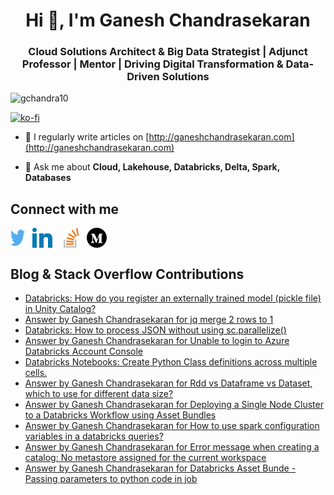 <h1 align="center">Hi 👋, I'm Ganesh Chandrasekaran</h1>
<h3 align="center">Cloud Solutions Architect & Big Data Strategist | Adjunct Professor | Mentor | Driving Digital Transformation & Data-Driven Solutions</h3>

<p align="left"> <img src="https://komarev.com/ghpvc/?username=gchandra10&label=Profile%20views&color=0e75b6&style=flat" alt="gchandra10" /> </p>

[![ko-fi](https://ko-fi.com/img/githubbutton_sm.svg)](https://ko-fi.com/R5R1FEPR0)

- 📝 I regularly write articles on [http://ganeshchandrasekaran.com](http://ganeshchandrasekaran.com)

- 💬 Ask me about **Cloud, Lakehouse, Databricks, Delta, Spark, Databases**

## Connect with me

<p align="left">
<a href="https://twitter.com/gchandra" target="blank"><img align="center" src="images/twitter.png" alt="gchandra" height="32" width="23" /></a>&nbsp;&nbsp;
<a href="https://linkedin.com/in/ganeshchandra" target="blank"><img align="center" src="images/linkedin.png" alt="gchandra" height="32" width="32" /></a>&nbsp;&nbsp;
<a href="https://stackoverflow.com/users/11086515/ganesh-chandrasekaran" target="blank"><img align="center" src="images/stackoverflow.png" alt="ganesh-chandrasekaran" height="32" width="32" /></a>&nbsp;&nbsp;
<a href="https://medium.com/@gchandra" target="blank"><img align="center" src="images/medium.png" alt="@gchandra" height="32" width="32" /></a>&nbsp;&nbsp;
</p>

## Blog & Stack Overflow Contributions
<!-- BLOG-POST-LIST:START -->
- [Databricks: How do you register an externally trained model &lpar;pickle file&rpar; in Unity Catalog?](https://medium.com/analytics-vidhya/databricks-how-do-you-register-an-externally-trained-model-pickle-file-in-unity-catalog-7c3751ece8b1?source=rss-cb7a2de9f0fc------2)
- [Answer by Ganesh Chandrasekaran for jq merge 2 rows to 1](https://stackoverflow.com/questions/78894931/jq-merge-2-rows-to-1/78894938#78894938)
- [Databricks: How to process JSON without using sc.parallelize&lpar;&rpar;](https://gchandra.medium.com/databricks-how-to-process-json-without-using-sc-parallelize-24bb29189654?source=rss-cb7a2de9f0fc------2)
- [Answer by Ganesh Chandrasekaran for Unable to login to Azure Databricks Account Console](https://stackoverflow.com/questions/78843411/unable-to-login-to-azure-databricks-account-console/78893694#78893694)
- [Databricks Notebooks: Create Python Class definitions across multiple cells.](https://python.plainenglish.io/databricks-notebooks-create-python-class-definitions-across-multiple-cells-d516c95372b8?source=rss-cb7a2de9f0fc------2)
- [Answer by Ganesh Chandrasekaran for Rdd vs Dataframe vs Dataset, which to use for different data size?](https://stackoverflow.com/questions/78876392/rdd-vs-dataframe-vs-dataset-which-to-use-for-different-data-size/78880337#78880337)
- [Answer by Ganesh Chandrasekaran for Deploying a Single Node Cluster to a Databricks Workflow using Asset Bundles](https://stackoverflow.com/questions/78873065/deploying-a-single-node-cluster-to-a-databricks-workflow-using-asset-bundles/78880299#78880299)
- [Answer by Ganesh Chandrasekaran for How to use spark configuration variables in a databricks queries?](https://stackoverflow.com/questions/78874668/how-to-use-spark-configuration-variables-in-a-databricks-queries/78880258#78880258)
- [Answer by Ganesh Chandrasekaran for Error message when creating a catalog: No metastore assigned for the current workspace](https://stackoverflow.com/questions/78870300/error-message-when-creating-a-catalog-no-metastore-assigned-for-the-current-wor/78879406#78879406)
- [Answer by Ganesh Chandrasekaran for Databricks Asset Bunde - Passing parameters to python code in job](https://stackoverflow.com/questions/78852334/databricks-asset-bunde-passing-parameters-to-python-code-in-job/78879393#78879393)
<!-- BLOG-POST-LIST:END -->
